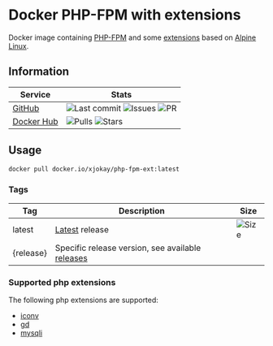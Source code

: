 # Docker PHP-FPM with extensions

Docker image containing [PHP-FPM](https://hub.docker.com/_/php) and some [extensions](https://github.com/jokay/docker-php-fpm-ext#supported-php-extensions) based on [Alpine Linux](https://www.alpinelinux.org).

## Information

| Service | Stats |
|---------|-------|
| [GitHub](https://github.com/jokay/docker-php-fpm-ext) | ![Last commit](https://img.shields.io/github/last-commit/jokay/docker-php-fpm-ext.svg?style=flat-square) ![Issues](https://img.shields.io/github/issues-raw/jokay/docker-php-fpm-ext.svg?style=flat-square) ![PR](https://img.shields.io/github/issues-pr-raw/jokay/docker-php-fpm-ext.svg?style=flat-square) |
| [Docker Hub](https://hub.docker.com/r/xjokay/php-fpm-ext) | ![Pulls](https://img.shields.io/docker/pulls/xjokay/php-fpm-ext.svg?style=flat-square) ![Stars](https://img.shields.io/docker/stars/xjokay/php-fpm-ext.svg?style=flat-square) |

## Usage

```sh
docker pull docker.io/xjokay/php-fpm-ext:latest
```

### Tags

| Tag       | Description | Size |
|-----------|-------------|------|
| latest    | [Latest](https://github.com/jokay/docker-php-fpm-ext/releases/latest) release | ![Size](https://shields.beevelop.com/docker/image/image-size/xjokay/php-fpm-ext/latest.svg?style=flat-square) |
| {release} | Specific release version, see available [releases](https://github.com/jokay/docker-php-fpm-ext/releases) | |

### Supported php extensions

The following php extensions are supported:

- [iconv](https://www.php.net/manual/en/intro.iconv.php)
- [gd](https://www.php.net/manual/en/intro.image.php)
- [mysqli](https://www.php.net/manual/en/intro.mysqli.php)
